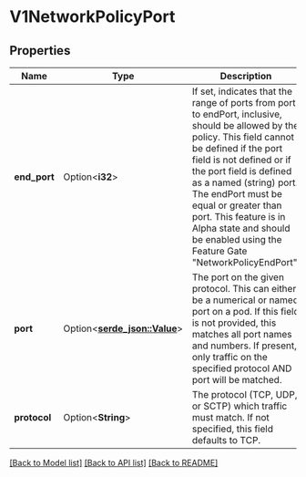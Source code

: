 # V1NetworkPolicyPort

## Properties

Name | Type | Description | Notes
------------ | ------------- | ------------- | -------------
**end_port** | Option<**i32**> | If set, indicates that the range of ports from port to endPort, inclusive, should be allowed by the policy. This field cannot be defined if the port field is not defined or if the port field is defined as a named (string) port. The endPort must be equal or greater than port. This feature is in Alpha state and should be enabled using the Feature Gate \"NetworkPolicyEndPort\". | [optional]
**port** | Option<[**serde_json::Value**](.md)> | The port on the given protocol. This can either be a numerical or named port on a pod. If this field is not provided, this matches all port names and numbers. If present, only traffic on the specified protocol AND port will be matched. | [optional]
**protocol** | Option<**String**> | The protocol (TCP, UDP, or SCTP) which traffic must match. If not specified, this field defaults to TCP. | [optional]

[[Back to Model list]](../README.md#documentation-for-models) [[Back to API list]](../README.md#documentation-for-api-endpoints) [[Back to README]](../README.md)


